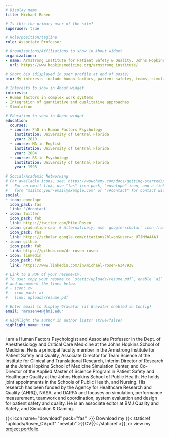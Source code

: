 ```yaml
---
# Display name
title: Michael Rosen

# Is this the primary user of the site?
superuser: true

# Role/position/tagline
role: Associate Professor

# Organizations/Affiliations to show in About widget
organizations:
- name: Armstrong Institute for Patient Safety & Quality, Johns Hopkins University
  url: https://www.hopkinsmedicine.org/armstrong_institute/

# Short bio (displayed in user profile at end of posts)
bio: My interests include human factors, patient safetey, teams, simulation and unobtrusive measures.

# Interests to show in About widget
interests:
- Human factors in complex work systems
- Integration of quantiative and qualitative approaches
- Simulation

# Education to show in About widget
education:
  courses:
  - course: PhD in Human Factors Psychology
    institution: University of Central Florida
    year: 2010
  - course: MA in English
    institution: University of Central Florida
    year: 2004
  - course: BS in Psychology
    institution: University of Central Florida
    year: 1998

# Social/Academic Networking
# For available icons, see: https://wowchemy.com/docs/getting-started/page-builder/#icons
#   For an email link, use "fas" icon pack, "envelope" icon, and a link in the
#   form "mailto:your-email@example.com" or "/#contact" for contact widget.
social:
- icon: envelope
  icon_pack: fas
  link: '/#contact'
- icon: twitter
  icon_pack: fab
  link: https://twitter.com/Mike_Rosen_
- icon: graduation-cap  # Alternatively, use `google-scholar` icon from `ai` icon pack
  icon_pack: fas
  link: https://scholar.google.com/citations?hl=en&user=c_UTJMMAAAAJ
- icon: github
  icon_pack: fab
  link: https://github.com/dr-rosen-rosen
- icon: linkedin
  icon_pack: fab
  link: https://www.linkedin.com/in/michael-rosen-6347938

# Link to a PDF of your resume/CV.
# To use: copy your resume to `static/uploads/resume.pdf`, enable `ai` icons in `params.toml`, 
# and uncomment the lines below.
# - icon: cv
#   icon_pack: ai
#   link: uploads/resume.pdf

# Enter email to display Gravatar (if Gravatar enabled in Config)
email: "mrosen44@jhmi.edu"

# Highlight the author in author lists? (true/false)
highlight_name: true
---
```


I am a Human Factors Psychologist and Associate Professor in the Dept. of Anesthesiology and Critical Care Medicine at the Johns Hopkins School of Medicine. He is a principal faculty member in the Armstrong Institute for Patient Safety and Quality, Associate Director for Team Science at the Institute for Clinical and Translational Research, Interim Director of Research at the Johns Hopkins School of Medicine Simulation Center, and Co-Director of the Applied Master of Science Program in Patient Safety and Healthcare Quality at the Johns Hopkins School of Public Health. He holds joint appointments in the Schools of Public Health, and Nursing. His research has been funded by the Agency for Healthcare Research and Quality (AHRQ), NASA, and DARPA and focuses on simulation, performance measurement, teamwork and coordination, system evaluation and design for patient safety and quality. He is an associate editor at BMJ Quality and Safety, and Simulation & Gaming.

{{< icon name="download" pack="fas" >}} Download my {{< staticref "uploads/Rosen_CV.pdf" "newtab" >}}CV{{< /staticref >}}, or view my [project portfolio](https://dr-rosen-portfolio.netlify.app/).
